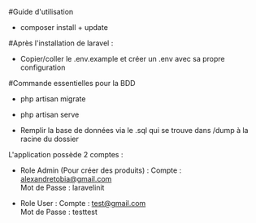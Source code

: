 #Guide d'utilisation

- composer install + update

#Après l'installation de laravel : 

- Copier/coller le .env.example et créer un .env avec sa propre configuration

#Commande essentielles pour la BDD
- php artisan migrate  
- php artisan serve

- Remplir la base de données via le .sql qui se trouve dans /dump à la racine du dossier

L'application possède 2 comptes :

- Role Admin (Pour créer des produits) :
Compte : alexandretobia@gmail.com <br>
Mot de Passe : laravelinit

- Role User : Compte : test@gmail.com <br>
Mot de Passe : testtest